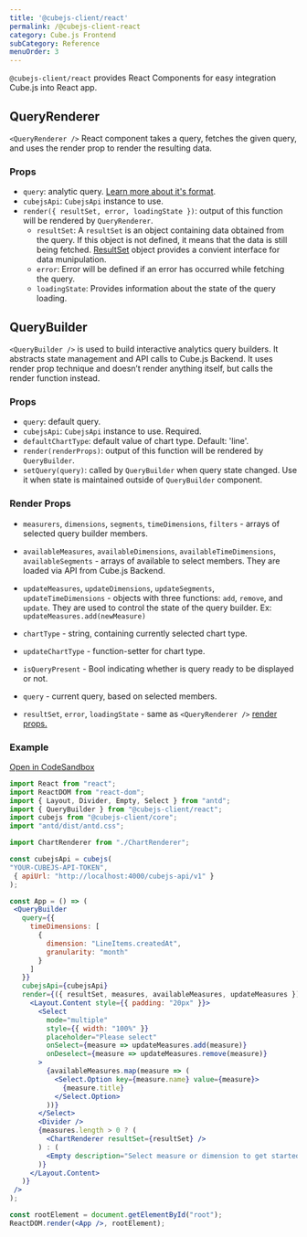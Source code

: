 ```yaml
---
title: '@cubejs-client/react'
permalink: /@cubejs-client-react
category: Cube.js Frontend
subCategory: Reference
menuOrder: 3
---
```


`@cubejs-client/react` provides React Components for easy integration Cube.js
into React app.

## QueryRenderer

`<QueryRenderer />` React component takes a query, fetches the given query, and uses the render prop to render the resulting data.

### Props

- `query`: analytic query. [Learn more about it's format](query-format).
- `cubejsApi`: `CubejsApi` instance to use.
- `render({ resultSet, error, loadingState })`: output of this function will be rendered by `QueryRenderer`.
  - `resultSet`: A `resultSet` is an object containing data obtained from the query.  If this object is not defined, it means that the data is still being fetched. [ResultSet](@cubejs-client-core#result-set) object provides a convient interface for data munipulation.
  - `error`: Error will be defined if an error has occurred while fetching the query.
  - `loadingState`: Provides information about the state of the query loading.

## QueryBuilder
`<QueryBuilder />` is used to  build interactive analytics query builders. It abstracts state management and API calls to Cube.js Backend. It uses render prop technique and doesn’t render anything itself, but calls the render function instead.

### Props

- `query`: default query.
- `cubejsApi`: `CubejsApi` instance to use. Required.
- `defaultChartType`: default value of chart type. Default: 'line'.
- `render(renderProps)`: output of this function will be rendered by `QueryBuilder`.
- `setQuery(query)`: called by `QueryBuilder` when query state changed. Use it when state is maintained outside of `QueryBuilder` component.

### Render Props

- `measurers`, `dimensions`, `segments`, `timeDimensions`, `filters` - arrays of
selected query builder members.

- `availableMeasures`, `availableDimensions`, `availableTimeDimensions`,
`availableSegments` - arrays of available to select members. They are loaded via
API from Cube.js Backend.

- `updateMeasures`, `updateDimensions`, `updateSegments`, `updateTimeDimensions` - objects with three functions: `add`, `remove`, and `update`. They are used to control the state of the query builder. Ex: `updateMeasures.add(newMeasure)`

- `chartType` - string, containing currently selected chart type.

- `updateChartType` - function-setter for chart type.
- `isQueryPresent` - Bool indicating whether is query ready to be displayed or
    not.
- `query` - current query, based on selected members.
- `resultSet`, `error`, `loadingState` - same as `<QueryRenderer />` [render props.](#query-renderer-props)

### Example
[Open in CodeSandbox](https://codesandbox.io/s/z6r7qj8wm)
```jsx
import React from "react";
import ReactDOM from "react-dom";
import { Layout, Divider, Empty, Select } from "antd";
import { QueryBuilder } from "@cubejs-client/react";
import cubejs from "@cubejs-client/core";
import "antd/dist/antd.css";

import ChartRenderer from "./ChartRenderer";

const cubejsApi = cubejs(
"YOUR-CUBEJS-API-TOKEN",
 { apiUrl: "http://localhost:4000/cubejs-api/v1" }
);

const App = () => (
 <QueryBuilder
   query={{
     timeDimensions: [
       {
         dimension: "LineItems.createdAt",
         granularity: "month"
       }
     ]
   }}
   cubejsApi={cubejsApi}
   render={({ resultSet, measures, availableMeasures, updateMeasures }) => (
     <Layout.Content style={{ padding: "20px" }}>
       <Select
         mode="multiple"
         style={{ width: "100%" }}
         placeholder="Please select"
         onSelect={measure => updateMeasures.add(measure)}
         onDeselect={measure => updateMeasures.remove(measure)}
       >
         {availableMeasures.map(measure => (
           <Select.Option key={measure.name} value={measure}>
             {measure.title}
           </Select.Option>
         ))}
       </Select>
       <Divider />
       {measures.length > 0 ? (
         <ChartRenderer resultSet={resultSet} />
       ) : (
         <Empty description="Select measure or dimension to get started" />
       )}
     </Layout.Content>
   )}
 />
);

const rootElement = document.getElementById("root");
ReactDOM.render(<App />, rootElement);
```

